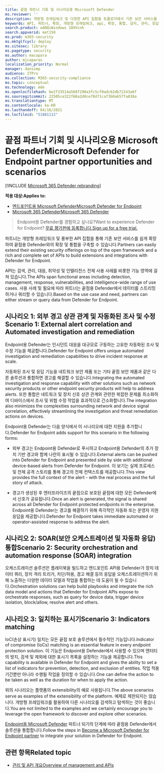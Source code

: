 ```yaml
---
title: 끝점 파트너 기회 및 시나리오용 Microsoft Defender
ms.reviewer: ''
description: 개방형 프레임워크 및 다양한 API 집합을 토폴로지에서 기존 보안 서비스를 확장하여 끝점용 Microsoft Defender와의 확장 및 통합을 구축하는 방법을 알아보습니다.
keywords: API, 파트너, 확장, 개방형 프레임워크, api, 확장, 통합, 감지, 관리, 응답, 취약성, 인텔리전스
search.product: eADQiWindows 10XVcnh
search.appverid: met150
ms.prod: m365-security
ms.mktglfcycl: deploy
ms.sitesec: library
ms.pagetype: security
ms.author: macapara
author: mjcaparas
localization_priority: Normal
manager: dansimp
audience: ITPro
ms.collection: M365-security-compliance
ms.topic: conceptual
ms.technology: mde
ms.openlocfilehash: be2f33514a568f290a3fc5cf0adc62db72243a6f
ms.sourcegitcommit: 22505ce322f68a2d0ce70d71caf3b0a657fa838a
ms.translationtype: MT
ms.contentlocale: ko-KR
ms.lasthandoff: 04/16/2021
ms.locfileid: "51861112"
---
```

# <a name="microsoft-defender-for-endpoint-partner-opportunities-and-scenarios"></a><span data-ttu-id="27def-104">끝점 파트너 기회 및 시나리오용 Microsoft Defender</span><span class="sxs-lookup"><span data-stu-id="27def-104">Microsoft Defender for Endpoint partner opportunities and scenarios</span></span>

[!INCLUDE [Microsoft 365 Defender rebranding](../../includes/microsoft-defender.md)]

<span data-ttu-id="27def-105">**적용 대상:**</span><span class="sxs-lookup"><span data-stu-id="27def-105">**Applies to:**</span></span>
- [<span data-ttu-id="27def-106">엔드포인트용 Microsoft Defender</span><span class="sxs-lookup"><span data-stu-id="27def-106">Microsoft Defender for Endpoint</span></span>](https://go.microsoft.com/fwlink/p/?linkid=2154037)
- [<span data-ttu-id="27def-107">Microsoft 365 Defender</span><span class="sxs-lookup"><span data-stu-id="27def-107">Microsoft 365 Defender</span></span>](https://go.microsoft.com/fwlink/?linkid=2118804)


> <span data-ttu-id="27def-108">Endpoint용 Defender를 경험하고 싶나요?</span><span class="sxs-lookup"><span data-stu-id="27def-108">Want to experience Defender for Endpoint?</span></span> [<span data-ttu-id="27def-109">무료 평가판에 등록합니다.</span><span class="sxs-lookup"><span data-stu-id="27def-109">Sign up for a free trial.</span></span>](https://www.microsoft.com/microsoft-365/windows/microsoft-defender-atp?ocid=docs-wdatp-exposedapis-abovefoldlink) 


<span data-ttu-id="27def-110">파트너는 개방형 프레임워크 및 풍부한 API 집합을 통해 기존 보안 서비스를 쉽게 확장하여 끝점용 Defender와의 확장 및 통합을 구축할 수 있습니다.</span><span class="sxs-lookup"><span data-stu-id="27def-110">Partners can easily extend their existing security offerings on top of the open framework and a rich and complete set of APIs to build extensions and integrations with Defender for Endpoint.</span></span> 

<span data-ttu-id="27def-111">API는 검색, 관리, 대응, 취약성 및 인텔리전스 전체 사용 사례를 비롯한 기능 영역에 걸쳐 있습니다.</span><span class="sxs-lookup"><span data-stu-id="27def-111">The APIs span functional areas including detection, management, response, vulnerabilities, and intelligence-wide range of use cases.</span></span> <span data-ttu-id="27def-112">사용 사례 및 필요에 따라 파트너는 끝점용 Defender에서 데이터를 스트리밍하거나 쿼리할 수 있습니다.</span><span class="sxs-lookup"><span data-stu-id="27def-112">Based on the use case and need, partners can either stream or query data from Defender for Endpoint.</span></span> 


## <a name="scenario-1-external-alert-correlation-and-automated-investigation-and-remediation"></a><span data-ttu-id="27def-113">시나리오 1: 외부 경고 상관 관계 및 자동화된 조사 및 수정</span><span class="sxs-lookup"><span data-stu-id="27def-113">Scenario 1: External alert correlation and Automated investigation and remediation</span></span>
<span data-ttu-id="27def-114">Endpoint용 Defender는 인시던트 대응을 대규모로 구동하는 고유한 자동화된 조사 및 수정 기능을 제공합니다.</span><span class="sxs-lookup"><span data-stu-id="27def-114">Defender for Endpoint offers unique automated investigation and remediation capabilities to drive incident response at scale.</span></span> 

<span data-ttu-id="27def-115">자동화된 조사 및 응답 기능을 네트워크 보안 제품 또는 기타 끝점 보안 제품과 같은 다른 솔루션과 통합하면 경고를 해결할 수 있습니다.</span><span class="sxs-lookup"><span data-stu-id="27def-115">Integrating the automated investigation and response capability with other solutions such as network security products or other endpoint security products will help to address alerts.</span></span> <span data-ttu-id="27def-116">또한 통합은 네트워크 및 장치 신호 상관 관계와 관련한 복잡한 문제를 최소화하여 디바이스에서 조사 및 위협 수정 작업을 효과적으로 간소화합니다.</span><span class="sxs-lookup"><span data-stu-id="27def-116">The integration also minimizes the complexities surrounding network and device signal correlation, effectively streamlining the investigation and threat remediation actions on devices.</span></span>

<span data-ttu-id="27def-117">Endpoint용 Defender는 다음 양식에서 이 시나리오에 대한 지원을 추가합니다.</span><span class="sxs-lookup"><span data-stu-id="27def-117">Defender for Endpoint adds support for this scenario in the following forms:</span></span>

- <span data-ttu-id="27def-118">외부 경고는 Endpoint용 Defender로 푸시하고 Endpoint용 Defender의 추가 장치 기반 경고와 함께 나란히 표시될 수 있습니다.</span><span class="sxs-lookup"><span data-stu-id="27def-118">External alerts can be pushed into Defender for Endpoint and presented side by side with additional device-based alerts from Defender for Endpoint.</span></span> <span data-ttu-id="27def-119">이 보기는 실제 프로세스 및 전체 공격 스토리를 통해 경고의 전체 컨텍스트를 제공합니다.</span><span class="sxs-lookup"><span data-stu-id="27def-119">This view provides the full context of the alert - with the real process and the full story of attack.</span></span>

- <span data-ttu-id="27def-120">경고가 생성된 후 엔터프라이즈의 끝점으로 보호된 끝점에 대한 모든 Defender에서 신호가 공유됩니다.</span><span class="sxs-lookup"><span data-stu-id="27def-120">Once an alert is generated, the signal is shared across all Defender for Endpoint protected endpoints in the enterprise.</span></span> <span data-ttu-id="27def-121">Endpoint용 Defender는 경고를 해결하기 위해 즉각적인 자동화 또는 운영자 지원 응답을 제공합니다.</span><span class="sxs-lookup"><span data-stu-id="27def-121">Defender for Endpoint takes immediate automated or operator-assisted response to address the alert.</span></span>

## <a name="scenario-2-security-orchestration-and-automation-response-soar-integration"></a><span data-ttu-id="27def-122">시나리오 2: SOAR(보안 오케스트레이션 및 자동화 응답) 통합</span><span class="sxs-lookup"><span data-stu-id="27def-122">Scenario 2: Security orchestration and automation response (SOAR) integration</span></span>
<span data-ttu-id="27def-123">오케스트레이션 솔루션은 플레이북을 빌드하고 엔드포인트 API용 Defender가 장치 데이터 쿼리, 장치 격리 트리거, 차단/허용, 경고 해결 등의 응답을 오케스트레이션하기 위해 노출하는 다양한 데이터 모델과 작업을 통합하는 데 도움이 될 수 있습니다.</span><span class="sxs-lookup"><span data-stu-id="27def-123">Orchestration solutions can help build playbooks and integrate the rich data model and actions that Defender for Endpoint APIs expose to orchestrate responses, such as query for device data, trigger device isolation, block/allow, resolve alert and others.</span></span>

## <a name="scenario-3-indicators-matching"></a><span data-ttu-id="27def-124">시나리오 3: 일치하는 표시기</span><span class="sxs-lookup"><span data-stu-id="27def-124">Scenario 3: Indicators matching</span></span> 
<span data-ttu-id="27def-125">IoC(손상 표시기) 일치는 모든 끝점 보호 솔루션에서 필수적인 기능입니다.</span><span class="sxs-lookup"><span data-stu-id="27def-125">Indicator of compromise (IoCs) matching is an essential feature in every endpoint protection solution.</span></span> <span data-ttu-id="27def-126">이 기능은 Endpoint용 Defender에서 사용할 수 있으며 엔터티의 방지, 검색 및 제외에 대한 표시기 목록을 설정하는 기능을 제공합니다.</span><span class="sxs-lookup"><span data-stu-id="27def-126">This capability is available in Defender for Endpoint and gives the ability to set a list of indicators for prevention, detection, and exclusion of entities.</span></span> <span data-ttu-id="27def-127">작업 적용 기간뿐만 아니라 수행될 작업을 정의할 수 있습니다.</span><span class="sxs-lookup"><span data-stu-id="27def-127">One can define the action to be taken as well as the duration for when to apply the action.</span></span>

<span data-ttu-id="27def-128">위의 시나리오는 플랫폼의 extensibility의 예로 사용됩니다.</span><span class="sxs-lookup"><span data-stu-id="27def-128">The above scenarios serve as examples of the extensibility of the platform.</span></span> <span data-ttu-id="27def-129">예제로 제한되지는 않습니다. 개방형 프레임워크를 활용하여 다른 시나리오를 검색하고 탐색하는 것이 좋습니다.</span><span class="sxs-lookup"><span data-stu-id="27def-129">You are not limited to the examples and we certainly encourage you to leverage the open framework to discover and explore other scenarios.</span></span>

<span data-ttu-id="27def-130">[Endpoint용 Microsoft Defender](get-started-partner-integration.md) 파트너 되기의 단계에 따라 끝점용 Defender에서 솔루션을 통합합니다.</span><span class="sxs-lookup"><span data-stu-id="27def-130">Follow the steps in [Become a Microsoft Defender for Endpoint partner](get-started-partner-integration.md) to integrate your solution in Defender for Endpoint.</span></span>

## <a name="related-topic"></a><span data-ttu-id="27def-131">관련 항목</span><span class="sxs-lookup"><span data-stu-id="27def-131">Related topic</span></span>
- [<span data-ttu-id="27def-132">관리 및 API 개요</span><span class="sxs-lookup"><span data-stu-id="27def-132">Overview of management and APIs</span></span>](management-apis.md)
